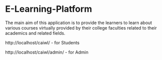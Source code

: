 # E-Learning-Platform
The main aim of this application is to provide the learners to learn about various courses virtually provided by their college faculties related to their academics and related fields.

http://localhost/caiwl/ - for Students

http://localhost/caiwl/admin/ - for Admin
